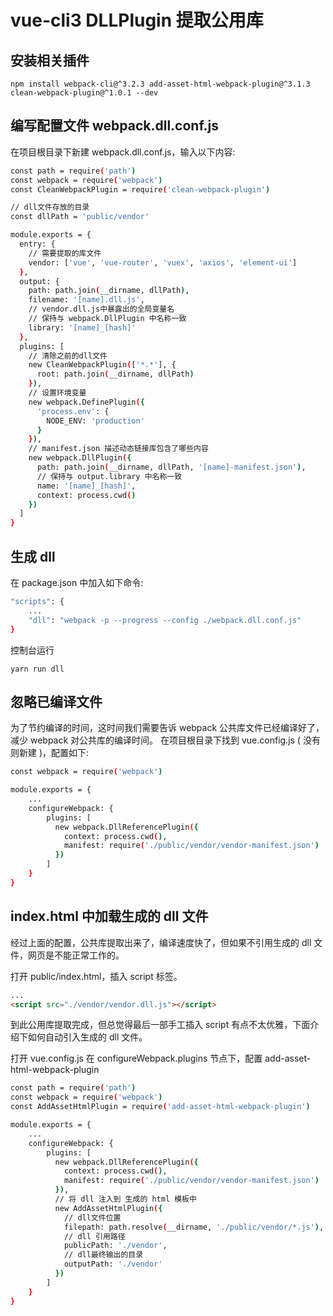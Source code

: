 # vue-cli3 DLLPlugin 提取公用库

## 安装相关插件

```vue
npm install webpack-cli@^3.2.3 add-asset-html-webpack-plugin@^3.1.3 clean-webpack-plugin@^1.0.1 --dev
```

## 编写配置文件 webpack.dll.conf.js

在项目根目录下新建 webpack.dll.conf.js，输入以下内容:

```bash
const path = require('path')
const webpack = require('webpack')
const CleanWebpackPlugin = require('clean-webpack-plugin')

// dll文件存放的目录
const dllPath = 'public/vendor'

module.exports = {
  entry: {
    // 需要提取的库文件
    vendor: ['vue', 'vue-router', 'vuex', 'axios', 'element-ui']
  },
  output: {
    path: path.join(__dirname, dllPath),
    filename: '[name].dll.js',
    // vendor.dll.js中暴露出的全局变量名
    // 保持与 webpack.DllPlugin 中名称一致
    library: '[name]_[hash]'
  },
  plugins: [
    // 清除之前的dll文件
    new CleanWebpackPlugin(['*.*'], {
      root: path.join(__dirname, dllPath)
    }),
    // 设置环境变量
    new webpack.DefinePlugin({
      'process.env': {
        NODE_ENV: 'production'
      }
    }),
    // manifest.json 描述动态链接库包含了哪些内容
    new webpack.DllPlugin({
      path: path.join(__dirname, dllPath, '[name]-manifest.json'),
      // 保持与 output.library 中名称一致
      name: '[name]_[hash]',
      context: process.cwd()
    })
  ]
}
```

## 生成 dll

在 package.json 中加入如下命令:

```bash
"scripts": {
    ...
    "dll": "webpack -p --progress --config ./webpack.dll.conf.js"
}
```

控制台运行

`yarn run dll`

## 忽略已编译文件

为了节约编译的时间，这时间我们需要告诉 webpack 公共库文件已经编译好了，减少 webpack 对公共库的编译时间。
在项目根目录下找到 vue.config.js ( 没有则新建 )，配置如下:

```bash
const webpack = require('webpack')

module.exports = {
    ...
    configureWebpack: {
        plugins: [
          new webpack.DllReferencePlugin({
            context: process.cwd(),
            manifest: require('./public/vendor/vendor-manifest.json')
          })
        ]
    }
}

```

## index.html 中加载生成的 dll 文件

经过上面的配置，公共库提取出来了，编译速度快了，但如果不引用生成的 dll 文件，网页是不能正常工作的。

打开 public/index.html，插入 script 标签。

```html
...
<script src="./vendor/vendor.dll.js"></script>
```

到此公用库提取完成，但总觉得最后一部手工插入 script 有点不太优雅，下面介绍下如何自动引入生成的 dll 文件。

打开 vue.config.js 在 configureWebpack.plugins 节点下，配置 add-asset-html-webpack-plugin

```bash
const path = require('path')
const webpack = require('webpack')
const AddAssetHtmlPlugin = require('add-asset-html-webpack-plugin')

module.exports = {
    ...
    configureWebpack: {
        plugins: [
          new webpack.DllReferencePlugin({
            context: process.cwd(),
            manifest: require('./public/vendor/vendor-manifest.json')
          }),
          // 将 dll 注入到 生成的 html 模板中
          new AddAssetHtmlPlugin({
            // dll文件位置
            filepath: path.resolve(__dirname, './public/vendor/*.js'),
            // dll 引用路径
            publicPath: './vendor',
            // dll最终输出的目录
            outputPath: './vendor'
          })
        ]
    }
}
```
